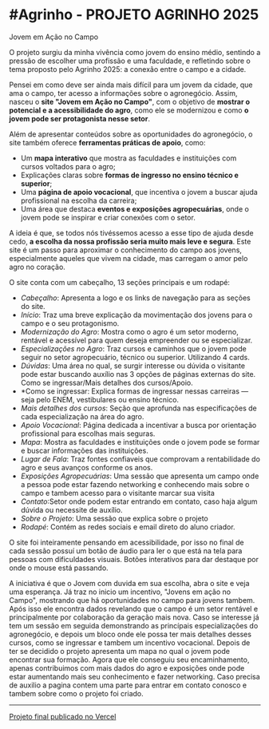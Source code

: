 # #Agrinho - PROJETO AGRINHO 2025  

Jovem em Ação no Campo

O projeto surgiu da minha vivência como jovem do ensino médio, sentindo a pressão de escolher uma profissão e uma faculdade, e refletindo sobre o tema proposto pelo Agrinho 2025: a conexão entre o campo e a cidade.

Pensei em como deve ser ainda mais difícil para um jovem da cidade, que ama o campo, ter acesso a informações sobre o agronegócio. Assim, nasceu o **site "Jovem em Ação no Campo"**, com o objetivo de **mostrar o potencial e a acessibilidade do agro**, como ele se modernizou e como **o jovem pode ser protagonista nesse setor**.

Além de apresentar conteúdos sobre as oportunidades do agronegócio, o site também oferece **ferramentas práticas de apoio**, como:

- Um **mapa interativo** que mostra as faculdades e instituições com cursos voltados para o agro;
- Explicações claras sobre **formas de ingresso no ensino técnico e superior**;
- Uma **página de apoio vocacional**, que incentiva o jovem a buscar ajuda profissional na escolha da carreira;
- Uma área que destaca **eventos e exposições agropecuárias**, onde o jovem pode se inspirar e criar conexões com o setor.

A ideia é que, se todos nós tivéssemos acesso a esse tipo de ajuda desde cedo, **a escolha da nossa profissão seria muito mais leve e segura**. Este site é um passo para aproximar o conhecimento do campo aos jovens, especialmente aqueles que vivem na cidade, mas carregam o amor pelo agro no coração.

O site conta com um cabeçalho, 13 seções principais e um rodapé:

- *Cabeçalho*: Apresenta a logo e os links de navegação para as seções do site.
- *Início*: Traz uma breve explicação da movimentação dos jovens para o campo e o seu protagonismo.
- *Modernização do Agro*: Mostra como o agro é um setor moderno, rentável e acessível para quem deseja empreender ou se      especializar.
- *Especializações no Agro*: Traz cursos e caminhos que o jovem pode seguir no setor agropecuário, técnico ou superior. Utilizando 4 cards.
- *Dúvidas*: Uma área no qual, se surgir interesse ou dúvida o visitante pode estar buscando auxílio nas 3 opções de páginas   externas do site. Como se ingressar/Mais detalhes dos cursos/Apoio.
- *Como se ingressar: Explica formas de ingressar nessas carreiras — seja pelo ENEM, vestibulares ou ensino técnico.
- *Mais detalhes dos cursos*: Seção que aprofunda nas especificações de cada especialização na área do agro.
- *Apoio Vocacional*: Página dedicada a incentivar a busca por orientação profissional para escolhas mais seguras.
- *Mapa*: Mostra as faculdades e instituições onde o jovem pode se formar e buscar informações das instituições.
- *Lugar de Fala*: Traz fontes confiaveis que comprovam a rentabilidade do agro e seus avanços conforme os anos.
- *Exposições Agropecuárias*: Uma sessão que apresenta um campo onde a pessoa pode estar fazendo networking e conhecendo mais sobre o campo e tambem acesso para o visitante marcar sua visita
- *Contato*:Setor onde podem estar entrando em contato, caso haja algum dúvida ou necessite de auxílio.
- *Sobre o Projeto*: Uma sessão que explica sobre o projeto
- *Rodapé*: Contém as redes sociais e email direto do aluno criador.

O site foi inteiramente pensando em acessibilidade, por isso no final de cada sessão possuí um botão de áudio para ler o que está na tela para pessoas com dificuldades visuais. Botões interativos para dar destaque por onde o mouse está passando.

 A iniciativa é que o Jovem com duvida em sua escolha, abra o site e veja uma esperança. Já traz no inicio um incentivo, "Jovens em ação no Campo", mostrando que há oportunidades no campo para jovens tambem. Após isso ele encontra dados revelando que o campo é um setor rentável e principalmente por colaboração da geração mais nova. Caso se interesse já tem um sessão em seguida demonstrando as princípais especializações do agronegócio, e depois um bloco onde ele possa ter mais detalhes desses cursos, como se ingressar e tambem um incentivo vocacional. Depois de ter se decidido o projeto apresenta um mapa no qual o jovem pode encontrar sua formação. Agora que ele conseguiu seu encaminhamento, apenas contribuimos com mais dados do agro e exposições onde pode estar aumentando mais seu conhecimento e fazer networking. Caso precisa de auxilio a pagina contem uma parte para entrar em contato conosco e tambem sobre como o projeto foi criado.

---

[Projeto final publicado no Vercel](https://festejando-a-conexao-campo-cidade.vercel.app/)
